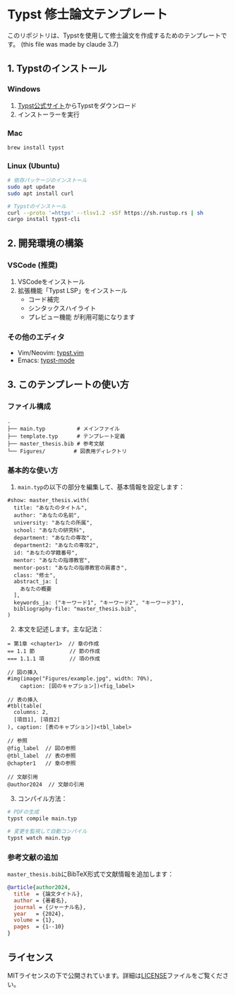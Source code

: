 # Typst 修士論文テンプレート

このリポジトリは、Typstを使用して修士論文を作成するためのテンプレートです。
(this file was made by claude 3.7)

## 1. Typstのインストール

### Windows
1. [Typst公式サイト](https://typst.app/)からTypstをダウンロード
2. インストーラーを実行

### Mac
```bash
brew install typst
```

### Linux (Ubuntu)
```bash
# 依存パッケージのインストール
sudo apt update
sudo apt install curl

# Typstのインストール
curl --proto '=https' --tlsv1.2 -sSf https://sh.rustup.rs | sh
cargo install typst-cli
```

## 2. 開発環境の構築

### VSCode (推奨)
1. VSCodeをインストール
2. 拡張機能「Typst LSP」をインストール
   - コード補完
   - シンタックスハイライト
   - プレビュー機能
   が利用可能になります

### その他のエディタ
- Vim/Neovim: [typst.vim](https://github.com/kaarmu/typst.vim)
- Emacs: [typst-mode](https://github.com/Ziqi-Yang/typst-mode)

## 3. このテンプレートの使い方

### ファイル構成
```
.
├── main.typ          # メインファイル
├── template.typ      # テンプレート定義
├── master_thesis.bib # 参考文献
└── Figures/         # 図表用ディレクトリ
```

### 基本的な使い方

1. `main.typ`の以下の部分を編集して、基本情報を設定します：

```typ
#show: master_thesis.with(
  title: "あなたのタイトル",
  author: "あなたの名前",
  university: "あなたの所属",
  school: "あなたの研究科",
  department: "あなたの専攻",
  department2: "あなたの専攻2",
  id: "あなたの学籍番号",
  mentor: "あなたの指導教官",
  mentor-post: "あなたの指導教官の肩書き",
  class: "修士",
  abstract_ja: [
    あなたの概要
  ],
  keywords_ja: ("キーワード1", "キーワード2", "キーワード3"),
  bibliography-file: "master_thesis.bib",
)
```

2. 本文を記述します。主な記法：

```typ
= 第1章 <chapter1>  // 章の作成
== 1.1 節           // 節の作成
=== 1.1.1 項        // 項の作成

// 図の挿入
#img(image("Figures/example.jpg", width: 70%), 
    caption: [図のキャプション])<fig_label>

// 表の挿入
#tbl(table(
  columns: 2,
  [項目1], [項目2]
), caption: [表のキャプション])<tbl_label>

// 参照
@fig_label  // 図の参照
@tbl_label  // 表の参照
@chapter1   // 章の参照

// 文献引用
@author2024  // 文献の引用
```

3. コンパイル方法：

```bash
# PDFの生成
typst compile main.typ

# 変更を監視して自動コンパイル
typst watch main.typ
```

### 参考文献の追加

`master_thesis.bib`にBibTeX形式で文献情報を追加します：

```bibtex
@article{author2024,
  title  = {論文タイトル},
  author = {著者名},
  journal = {ジャーナル名},
  year   = {2024},
  volume = {1},
  pages  = {1--10}
}
```

## ライセンス

MITライセンスの下で公開されています。詳細は[LICENSE](LICENSE)ファイルをご覧ください。
